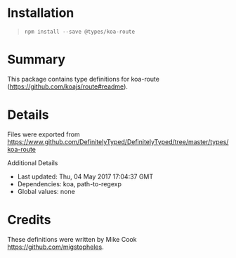 # Installation
> `npm install --save @types/koa-route`

# Summary
This package contains type definitions for koa-route (https://github.com/koajs/route#readme).

# Details
Files were exported from https://www.github.com/DefinitelyTyped/DefinitelyTyped/tree/master/types/koa-route

Additional Details
 * Last updated: Thu, 04 May 2017 17:04:37 GMT
 * Dependencies: koa, path-to-regexp
 * Global values: none

# Credits
These definitions were written by Mike Cook <https://github.com/migstopheles>.
